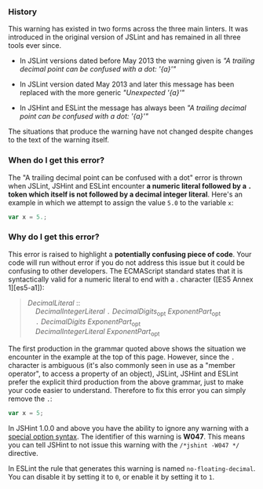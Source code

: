 <!---
{
    "titles": [
        "A trailing decimal point can be confused with a dot: '{a}'",
        "A trailing decimal point can be confused with a dot",
        "W047"
    ],
    "slugs": [
        "a-trailing-decimal-point-can-be-confused-with-a-dot-a",
        "a-trailing-decimal-point-can-be-confused-with-a-dot",
        "w047"
    ],
    "linters": [
        "jslint",
        "jshint",
        "eslint"
    ],
    "author": "jallardice"
}
-->

### History

This warning has existed in two forms across the three main linters. It was
introduced in the original version of JSLint and has remained in all three tools
ever since.

 - In JSLint versions dated before May 2013 the warning given is *"A trailing
   decimal point can be confused with a dot: '{a}'"*

 - In JSLint version dated May 2013 and later this message has been replaced
   with the more generic *"Unexpected '{a}'"*

 - In JSHint and ESLint the message has always been *"A trailing decimal point
   can be confused with a dot: '{a}'"*

The situations that produce the warning have not changed despite changes to the
text of the warning itself.

### When do I get this error?

The "A trailing decimal point can be confused with a dot" error is thrown when
JSLint, JSHint and ESLint encounter **a numeric literal followed by a `.` token
which itself is not followed by a decimal integer literal**. Here's an example
in which we attempt to assign the value `5.0` to the variable `x`:

<!---
{
    "linter": "jslint",
    "version": "2013-04-29"
}
-->
```javascript
var x = 5.;
```

### Why do I get this error?

This error is raised to highlight a **potentially confusing piece of code**.
Your code will run without error if you do not address this issue but it could
be confusing to other developers. The ECMAScript standard states that it is
syntactically valid for a numeric literal to end with a . character ([ES5
Annex 1][es5-a1]):

> *DecimalLiteral* ::<br>
> &nbsp;&nbsp;&nbsp;&nbsp;*DecimalIntegerLiteral* `.`
> *DecimalDigits*<sub>opt</sub> *ExponentPart*<sub>opt</sub><br>
> &nbsp;&nbsp;&nbsp;&nbsp;`.` *DecimalDigits* *ExponentPart*<sub>opt</sub><br>
> &nbsp;&nbsp;&nbsp;&nbsp;*DecimalIntegerLiteral* *ExponentPart*<sub>opt</sub>

The first production in the grammar quoted above shows the situation we
encounter in the example at the top of this page. However, since the `.`
character is ambiguous (it's also commonly seen in use as a "member operator",
to access a property of an object), JSLint, JSHint and ESLint prefer the
explicit third production from the above grammar, just to make your code easier
to understand. Therefore to fix this error you can simply remove the `.`:

<!---
{
    "linter": "jslint",
    "version": "2013-04-29"
}
-->
```javascript
var x = 5;
```

In JSHint 1.0.0 and above you have the ability to ignore any warning with a
[special option syntax][jshintopts]. The identifier of this warning is **W047**.
This means you can tell JSHint to not issue this warning with the `/*jshint
-W047 */` directive.

In ESLint the rule that generates this warning is named `no-floating-decimal`.
You can disable it by setting it to `0`, or enable it by setting it to `1`.

[es5-11.9.6]: http://es5.github.com/#x11.9.6
[es5-11.9.3]: http://es5.github.com/#x11.9.3
[es5-15.1.2.4]: http://es5.github.com/#x15.1.2.4
[jshintopts]: http://jshint.com/docs/#options
